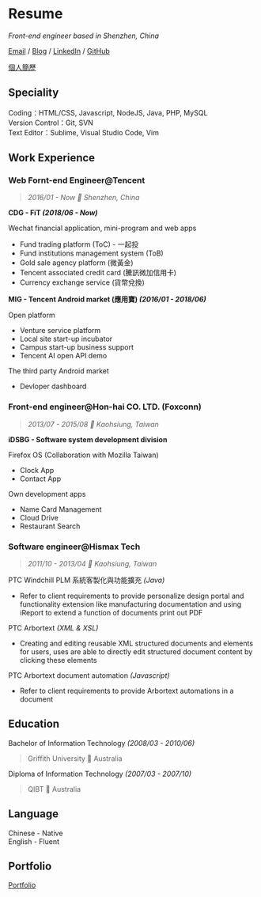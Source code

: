 # Resume

_Front-end engineer based in Shenzhen, China_

[Email](mailto:hoyang.t@gmail.com) / [Blog](https://hoyangtsai.github.io/blog) / [LinkedIn](https://www.linkedin.com/in/hoyangtsai/) / [GitHub](https://github.com/hoyangtsai/)

[個人簡歷](README.zh-tw.md)

## Speciality

Coding：HTML/CSS, Javascript, NodeJS, Java, PHP, MySQL  
Version Control：Git, SVN  
Text Editor：Sublime, Visual Studio Code, Vim

## Work Experience

### Web Fornt-end Engineer@Tencent

> _2016/01 - Now 📍 Shenzhen, China_

**CDG - FiT _(2018/06 - Now)_**

Wechat financial application, mini-program and web apps

- Fund trading platform (ToC) - 一起投
- Fund institutions management system (ToB)
- Gold sale agency platform (微黃金)
- Tencent associated credit card (騰訊微加信用卡)
- Currency exchange service (貨幣兌換)

**MIG - Tencent Android market (應用寶) _(2016/01 - 2018/06)_**

Open platform

- Venture service platform
- Local site start-up incubator
- Campus start-up business support
- Tencent AI open API demo

The third party Android market

- Devloper dashboard

### Front-end engineer@Hon-hai CO. LTD. (Foxconn)

> _2013/07 - 2015/08 📍 Kaohsiung, Taiwan_

**iDSBG - Software system development division**

Firefox OS (Collaboration with Mozilla Taiwan)

- Clock App
- Contact App

Own development apps

- Name Card Management
- Cloud Drive
- Restaurant Search

### Software engineer@Hismax Tech

> _2011/10 - 2013/04 📍 Kaohsiung, Taiwan_

PTC Windchill PLM 系統客製化與功能擴充 _(Java)_

- Refer to client requirements to provide personalize design portal and functionality extension like manufacturing documentation and using iReport to extend a function of documents print out PDF

PTC Arbortext _(XML & XSL)_

- Creating and editing reusable XML structured documents and elements for users, uses are able to directly edit structured document content by clicking these elements

PTC Arbortext document automation _(Javascript)_

- Refer to client requirements to provide Arbortext automations in a document

## Education

Bachelor of Information Technology _(2008/03 - 2010/06)_
> Griffith University 📍 Australia

Diploma of Information Technology _(2007/03 - 2007/10)_
> QIBT 📍 Australia

## Language

Chinese - Native  
English - Fluent

## Portfolio

[Portfolio](https://hoyangtsai.github.io/portfolio/)
